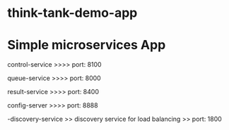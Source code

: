 # think-tank-demo-app

# Simple microservices App


 control-service  >>>> port: 8100

 queue-service  >>>> port: 8000

 result-service >>>> port: 8400

 config-server >>>> port: 8888

 -discovery-service >> discovery service for load balancing >> port: 1800



